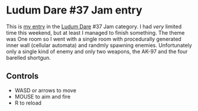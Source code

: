 # Ludum Dare #37 Jam entry
This is [my entry](http://ludumdare.com/compo/ludum-dare-37/?action=preview&uid=4623) in the [Ludum Dare](http://www.ldjam.com) #37 Jam category. I had *very* limited time this weekend, but at least I managed to finish something. The theme was One room so I went with a single room with procedurally generated inner wall (cellular automata) and randmly spawning enemies. Unfortunately only a single kind of enemy and only two weapons, the AK-97 and the four barelled shortgun.

## Controls
* WASD or arrows to move
* MOUSE to aim and fire
* R to reload
